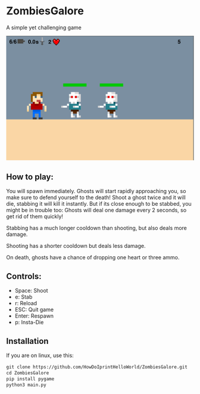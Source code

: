 # ZombiesGalore
A simple yet challenging game

<img src="https://github.com/HowDoIprintHelloWorld/ZombiesGalore/blob/master/zombs.png"></img>


## How to play:
You will spawn immediately. Ghosts will start rapidly approaching you, so 
make sure to defend yourself to the death! Shoot a ghost twice and it will die,
stabbing it will kill it instantly. But if its close enough to be stabbed, you might be in trouble
too: Ghosts will deal one damage every 2 seconds, so get rid of them quickly!

Stabbing has a much longer cooldown than shooting, but also deals more damage.

Shooting has a shorter cooldown but deals less damage.

On death, ghosts have a chance of dropping one heart or three ammo.

## Controls:
- Space:    Shoot
- e:        Stab
- r:        Reload
- ESC:      Quit game
- Enter:    Respawn
- p:        Insta-Die


## Installation
If you are on linux, use this:
```
git clone https://github.com/HowDoIprintHelloWorld/ZombiesGalore.git
cd ZombiesGalore
pip install pygame
python3 main.py
```
